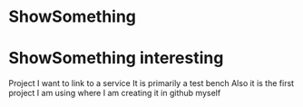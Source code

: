 # ShowSomething
<H1>ShowSomething interesting</H1>
Project I want to link to a service
It is primarily a test bench
Also it is the first project I am using where I am creating it in github myself
<img srv="https://raw.githubusercontent.com/shussey/ShowSomething/master/screenshots/first-screen.png">
